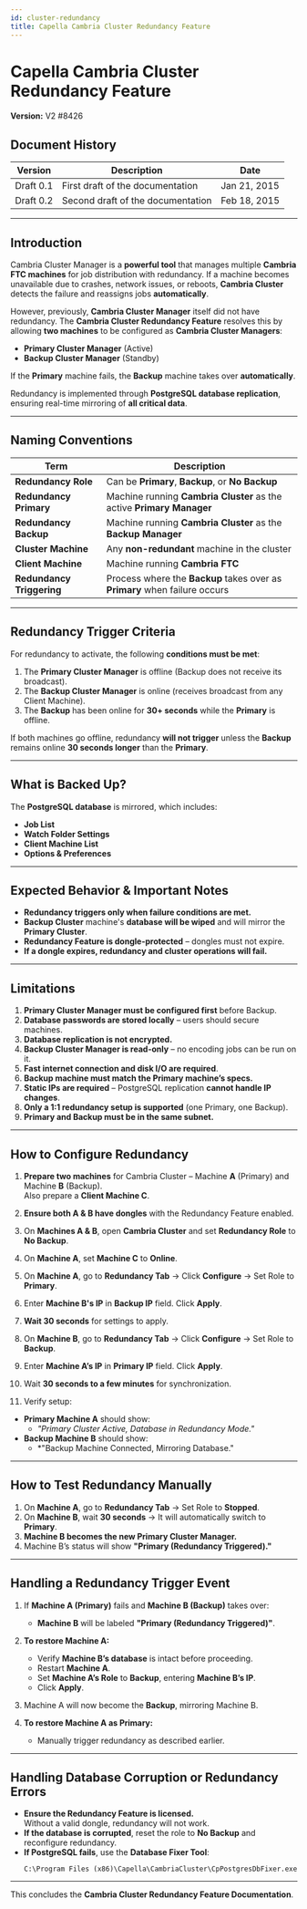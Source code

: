 ```yaml
---
id: cluster-redundancy
title: Capella Cambria Cluster Redundancy Feature
---
```


# Capella Cambria Cluster Redundancy Feature

**Version:** V2 #8426  

## Document History

| Version  | Description                          | Date          |
|----------|--------------------------------------|--------------|
| Draft 0.1 | First draft of the documentation   | Jan 21, 2015 |
| Draft 0.2 | Second draft of the documentation  | Feb 18, 2015 |

---

## Introduction

Cambria Cluster Manager is a **powerful tool** that manages multiple **Cambria FTC machines** for job distribution with redundancy. If a machine becomes unavailable due to crashes, network issues, or reboots, **Cambria Cluster** detects the failure and reassigns jobs **automatically**.

However, previously, **Cambria Cluster Manager** itself did not have redundancy. The **Cambria Cluster Redundancy Feature** resolves this by allowing **two machines** to be configured as **Cambria Cluster Managers**:

- **Primary Cluster Manager** (Active)
- **Backup Cluster Manager** (Standby)

If the **Primary** machine fails, the **Backup** machine takes over **automatically**.

Redundancy is implemented through **PostgreSQL database replication**, ensuring real-time mirroring of **all critical data**.

---

## Naming Conventions

| Term | Description |
|------|-------------|
| **Redundancy Role** | Can be **Primary**, **Backup**, or **No Backup** |
| **Redundancy Primary** | Machine running **Cambria Cluster** as the active **Primary Manager** |
| **Redundancy Backup** | Machine running **Cambria Cluster** as the **Backup Manager** |
| **Cluster Machine** | Any **non-redundant** machine in the cluster |
| **Client Machine** | Machine running **Cambria FTC** |
| **Redundancy Triggering** | Process where the **Backup** takes over as **Primary** when failure occurs |

---

## Redundancy Trigger Criteria

For redundancy to activate, the following **conditions must be met**:

1. The **Primary Cluster Manager** is offline (Backup does not receive its broadcast).
2. The **Backup Cluster Manager** is online (receives broadcast from any Client Machine).
3. The **Backup** has been online for **30+ seconds** while the **Primary** is offline.

If both machines go offline, redundancy **will not trigger** unless the **Backup** remains online **30 seconds longer** than the **Primary**.

---

## What is Backed Up?

The **PostgreSQL database** is mirrored, which includes:

- **Job List**
- **Watch Folder Settings**
- **Client Machine List**
- **Options & Preferences**

---

## Expected Behavior & Important Notes

- **Redundancy triggers only when failure conditions are met.**
- **Backup Cluster** machine's **database will be wiped** and will mirror the **Primary Cluster**.
- **Redundancy Feature is dongle-protected** – dongles must not expire.
- **If a dongle expires, redundancy and cluster operations will fail.**

---

## Limitations

1. **Primary Cluster Manager must be configured first** before Backup.
2. **Database passwords are stored locally** – users should secure machines.
3. **Database replication is not encrypted.**
4. **Backup Cluster Manager is read-only** – no encoding jobs can be run on it.
5. **Fast internet connection and disk I/O are required**.
6. **Backup machine must match the Primary machine’s specs.**
7. **Static IPs are required** – PostgreSQL replication **cannot handle IP changes**.
8. **Only a 1:1 redundancy setup is supported** (one Primary, one Backup).
9. **Primary and Backup must be in the same subnet.**

---

## How to Configure Redundancy

1. **Prepare two machines** for Cambria Cluster – Machine **A** (Primary) and Machine **B** (Backup).  
   Also prepare a **Client Machine C**.

2. **Ensure both A & B have dongles** with the Redundancy Feature enabled.

3. On **Machines A & B**, open **Cambria Cluster** and set **Redundancy Role** to **No Backup**.   

4. On **Machine A**, set **Machine C** to **Online**.

5. On **Machine A**, go to **Redundancy Tab** → Click **Configure** → Set Role to **Primary**.

6. Enter **Machine B's IP** in **Backup IP** field. Click **Apply**.

7. **Wait 30 seconds** for settings to apply.

8. On **Machine B**, go to **Redundancy Tab** → Click **Configure** → Set Role to **Backup**.

9. Enter **Machine A’s IP** in **Primary IP** field. Click **Apply**.

10. Wait **30 seconds to a few minutes** for synchronization.

11. Verify setup:
   - **Primary Machine A** should show:  
     - *"Primary Cluster Active, Database in Redundancy Mode."*
   - **Backup Machine B** should show:  
     - *"Backup Machine Connected, Mirroring Database."
   
   

---

## How to Test Redundancy Manually

1. On **Machine A**, go to **Redundancy Tab** → Set Role to **Stopped**.
2. On **Machine B**, wait **30 seconds** → It will automatically switch to **Primary**.
3. **Machine B becomes the new Primary Cluster Manager.**
4. Machine B’s status will show **"Primary (Redundancy Triggered)."**

---

## Handling a Redundancy Trigger Event

1. If **Machine A (Primary)** fails and **Machine B (Backup)** takes over:
   - **Machine B** will be labeled **"Primary (Redundancy Triggered)"**.

2. **To restore Machine A:**  
   - Verify **Machine B’s database** is intact before proceeding.
   - Restart **Machine A**.
   - Set **Machine A’s Role** to **Backup**, entering **Machine B’s IP**.
   - Click **Apply**.

3. Machine A will now become the **Backup**, mirroring Machine B.

4. **To restore Machine A as Primary:**  
   - Manually trigger redundancy as described earlier.

---

## Handling Database Corruption or Redundancy Errors

- **Ensure the Redundancy Feature is licensed.**  
  Without a valid dongle, redundancy will not work.
- **If the database is corrupted**, reset the role to **No Backup** and reconfigure redundancy.
- **If PostgreSQL fails**, use the **Database Fixer Tool**:  
  ```
  C:\Program Files (x86)\Capella\CambriaCluster\CpPostgresDbFixer.exe
  ```

---

This concludes the **Cambria Cluster Redundancy Feature Documentation**.
